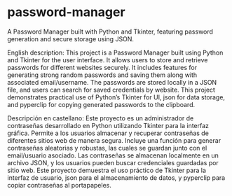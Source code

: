 # password-manager
A Password Manager built with Python and Tkinter, featuring password generation and secure storage using JSON.


English description:
This project is a Password Manager built using Python and Tkinter for the user interface. It allows users to store and retrieve passwords for different websites securely. It includes features for generating strong random passwords and saving them along with associated email/username. The passwords are stored locally in a JSON file, and users can search for saved credentials by website. This project demonstrates practical use of Python’s Tkinter for UI, json for data storage, and pyperclip for copying generated passwords to the clipboard.

Descripción en castellano:
Este proyecto es un administrador de contraseñas desarrollado en Python utilizando Tkinter para la interfaz gráfica. Permite a los usuarios almacenar y recuperar contraseñas de diferentes sitios web de manera segura. Incluye una función para generar contraseñas aleatorias y robustas, las cuales se guardan junto con el email/usuario asociado. Las contraseñas se almacenan localmente en un archivo JSON, y los usuarios pueden buscar credenciales guardadas por sitio web. Este proyecto demuestra el uso práctico de Tkinter para la interfaz de usuario, json para el almacenamiento de datos, y pyperclip para copiar contraseñas al portapapeles.
